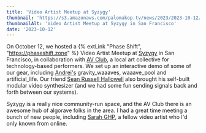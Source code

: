 ```yaml
---
title: 'Video Artist Meetup at Syzygy'
thumbnail: 'https://s3.amazonaws.com/palomakop.tv/news/2023/2023-10-12/syzygy_meetup_1440px.jpg'
thumbnailAlt: 'Video Artist Meetup at Syzygy in San Francisco'
date: '2023-10-12'
---
```


On October 12, we hosted a {% extLink "Phase Shift", "https://phaseshift.zone" %} Video Artist Meetup at <a href="https://www.syzygysf.com/" rel="noopener" target="_blank">Syzygy</a> in San Francisco, in collaboration with <a href="https://avclubsf.com/" rel="noopener" target="_blank">AV Club</a>, a local art collective for technology-based performers. We set up an interactive demo of some of our gear, including <a href="https://andreijaycreativecoding.com/" rel="noopener" target="_blank">Andrei's</a> gravity_waaaves, waaave_pool and artificial_life. Our friend <a href="https://www.seanrussellhallowell.com/" rel="noopener" target="_blank">Sean Russell Hallowell</a> also brought his self-built modular video synthesizer (and we had some fun sending signals back and forth between our systems).

Syzygy is a really nice community-run space, and the AV Club there is an awesome hub of algorave folks in the area. I had a great time meeting a bunch of new people, including <a href="http://art.sarahghp.com/" rel="noopener" target="_blank">Sarah GHP</a>, a fellow video artist who I'd only known from online.

